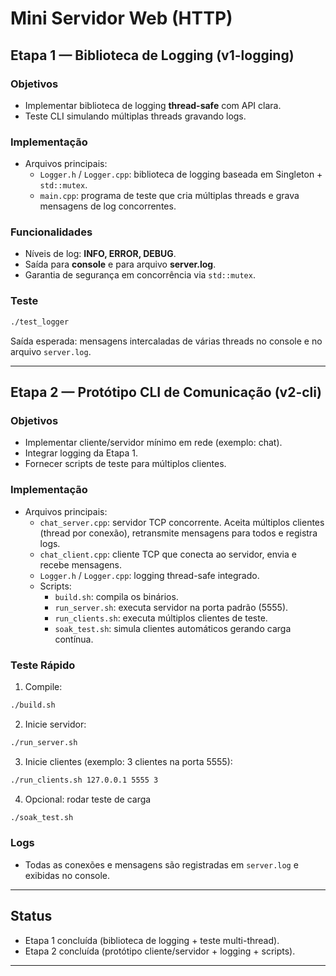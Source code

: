 # Mini Servidor Web (HTTP) 

## Etapa 1 — Biblioteca de Logging (v1-logging)

### Objetivos
- Implementar biblioteca de logging **thread-safe** com API clara.
- Teste CLI simulando múltiplas threads gravando logs.

### Implementação
- Arquivos principais:
  - `Logger.h` / `Logger.cpp`: biblioteca de logging baseada em Singleton + `std::mutex`.
  - `main.cpp`: programa de teste que cria múltiplas threads e grava mensagens de log concorrentes.

### Funcionalidades
- Níveis de log: **INFO, ERROR, DEBUG**.
- Saída para **console** e para arquivo **server.log**.
- Garantia de segurança em concorrência via `std::mutex`.

### Teste
```bash
./test_logger
```
Saída esperada: mensagens intercaladas de várias threads no console e no arquivo `server.log`.

---

## Etapa 2 — Protótipo CLI de Comunicação (v2-cli)

### Objetivos
- Implementar cliente/servidor mínimo em rede (exemplo: chat).
- Integrar logging da Etapa 1.
- Fornecer scripts de teste para múltiplos clientes.

### Implementação
- Arquivos principais:
  - `chat_server.cpp`: servidor TCP concorrente. Aceita múltiplos clientes (thread por conexão), retransmite mensagens para todos e registra logs.
  - `chat_client.cpp`: cliente TCP que conecta ao servidor, envia e recebe mensagens.
  - `Logger.h` / `Logger.cpp`: logging thread-safe integrado.
  - Scripts: 
    - `build.sh`: compila os binários.
    - `run_server.sh`: executa servidor na porta padrão (5555).
    - `run_clients.sh`: executa múltiplos clientes de teste.
    - `soak_test.sh`: simula clientes automáticos gerando carga contínua.

### Teste Rápido
1. Compile:
```bash
./build.sh
```
2. Inicie servidor:
```bash
./run_server.sh
```
3. Inicie clientes (exemplo: 3 clientes na porta 5555):
```bash
./run_clients.sh 127.0.0.1 5555 3
```
4. Opcional: rodar teste de carga
```bash
./soak_test.sh
```

### Logs
- Todas as conexões e mensagens são registradas em `server.log` e exibidas no console.

---

## Status
- Etapa 1 concluída (biblioteca de logging + teste multi-thread).
- Etapa 2 concluída (protótipo cliente/servidor + logging + scripts).

---
